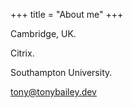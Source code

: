 +++
title = "About me"
+++

Cambridge, UK.

Citrix.

Southampton University.

[tony@tonybailey.dev](mailto:tony@tonybailey.dev)